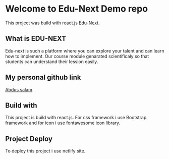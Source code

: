 # Welcome to Edu-Next Demo repo

This project was build with react.js [Edu-Next](https://edu-next.netlify.app/).

## What is EDU-NEXT

Edu-next is such a platform where you can explore your talent and can learn how to implement. Our course module genarated scientificaly so that students can understand their lession easily.

## My personal github link

[Abdus salam](https://github.com/salam-uix).


## Build with

This project is build with react.js. For css framework i use Bootstrap framework and for icon i use fontawesome icon library.

## Project Deploy

To deploy this project i use netlify site.
